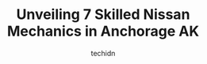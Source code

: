 ---
layout: ampstory
image: https://images.unsplash.com/photo-1627108258868-c2834cb1f250?ixlib=rb-4.0.3&ixid=MnwxMjA3fDB8MHxwaG90by1wYWdlfHx8fGVufDB8fHx8&auto=format&fit=crop&w=640&h=853&q=80
author: techidn
featured: false
description: Discover the 7 best Nissan Mechanic in Anchorage AK, USA and ensure your vehicle receives the highest quality of care. These trusted professionals are known for their skill, knowledge, and d
title: Unveiling 7 Skilled Nissan Mechanics in Anchorage AK
cover:
   title: Unveiling 7 Skilled Nissan Mechanics in Anchorage AK
   subtitle: Rickpate
   background: https://images.unsplash.com/photo-1627108258868-c2834cb1f250?ixlib=rb-4.0.3&ixid=MnwxMjA3fDB8MHxwaG90by1wYWdlfHx8fGVufDB8fHx8&auto=format&fit=crop&w=640&h=853&q=80

pages: 
 - layout: thirds
   top: <h1>#1 Superior Automotive Service</h1>
   bottom: "<p>Elliot was extremely helpful and very detailoriented. He explained the process and even suggested a few things before officially coming in to get my alternator replaced. </p>"
   background: https://www.knot35.com/toplist/wp-content/uploads/2023/06/best-nissan-mechanic-1-in-anchorage-ak-1685838791.jpeg
   backgroundblur: true
 - layout: thirds
   top: <h1>#2 Senior Automotive</h1>
   bottom: "<p>3002 Spenard Rd #4, Anchorage, AK 99503, United States</p>"
   background: https://www.knot35.com/toplist/wp-content/uploads/2023/06/best-nissan-mechanic-2-in-anchorage-ak-1685838791.jpeg
   cta:
      link: https://www.knot35.com/toplist/unveiling-7-skilled-nissan-mechanics-in-anchorage-ak/
      text: Unveiling 7 Skilled Nissan Mechanics in Anchorage AK
 - layout: thirds
   top: <h1>#3 A & Z Auto Repair, LLC</h1>
   bottom: "<p>609 W 27th Ave, Anchorage, AK 99503, United States</p>"
   background: https://www.knot35.com/toplist/wp-content/uploads/2023/06/best-nissan-mechanic-3-in-anchorage-ak-1685838793.jpeg
   cta:
      link: https://www.knot35.com/toplist/unveiling-7-skilled-nissan-mechanics-in-anchorage-ak/
      text: Unveiling 7 Skilled Nissan Mechanics in Anchorage AK
 - layout: thirds
   top: <h1>#4 L and M Motors Inc.</h1>
   bottom: "<p>400 W 53rd Ave, Anchorage, AK 99518, United States</p>"
   background: https://images.unsplash.com/photo-1618556658017-fd9c732d1360?ixlib=rb-4.0.3&ixid=MnwxMjA3fDB8MHxwaG90by1wYWdlfHx8fGVufDB8fHx8&auto=format&fit=crop&w=640&h=853&q=80
   cta:
      link: https://www.knot35.com/toplist/unveiling-7-skilled-nissan-mechanics-in-anchorage-ak/
      text: Unveiling 7 Skilled Nissan Mechanics in Anchorage AK
 - layout: thirds
   top: <h1>#5 Independent Auto</h1>
   bottom: "<p>314 E International Airport Rd, Anchorage, AK 99518, United States</p>"
   background: https://images.unsplash.com/photo-1488554378835-f7acf46e6c98?ixlib=rb-4.0.3&ixid=MnwxMjA3fDB8MHxwaG90by1wYWdlfHx8fGVufDB8fHx8&auto=format&fit=crop&w=640&h=853&q=80
   cta:
      link: https://www.knot35.com/toplist/unveiling-7-skilled-nissan-mechanics-in-anchorage-ak/
      text: Unveiling 7 Skilled Nissan Mechanics in Anchorage AK
 - layout: thirds
   top: <h1>#6 Deans Automotive Service Center</h1>
   bottom: "<p>1131 E 7th Ave, Anchorage, AK 99501, United States</p>"
   background: https://images.unsplash.com/photo-1540457036297-448b6b99e91c?ixlib=rb-4.0.3&ixid=MnwxMjA3fDB8MHxwaG90by1wYWdlfHx8fGVufDB8fHx8&auto=format&fit=crop&w=640&h=853&q=80
   cta:
      link: https://www.knot35.com/toplist/unveiling-7-skilled-nissan-mechanics-in-anchorage-ak/
      text: Unveiling 7 Skilled Nissan Mechanics in Anchorage AK
 - layout: thirds
   top: <h1>#7 Professional Automotive</h1>
   bottom: "<p>210 E Potter Dr, Anchorage, AK 99518, United States</p>"
   background: https://images.unsplash.com/photo-1527067829737-402993088e6b?ixlib=rb-4.0.3&ixid=MnwxMjA3fDB8MHxwaG90by1wYWdlfHx8fGVufDB8fHx8&auto=format&fit=crop&w=640&h=853&q=80
   cta:
      link: https://www.knot35.com/toplist/unveiling-7-skilled-nissan-mechanics-in-anchorage-ak/
      text: Unveiling 7 Skilled Nissan Mechanics in Anchorage AK
 - layout: thirds
   middle: Continue reading...
   background: https://images.unsplash.com/photo-1510906594845-bc082582c8cc?ixlib=rb-4.0.3&ixid=MnwxMjA3fDB8MHxwaG90by1wYWdlfHx8fGVufDB8fHx8&auto=format&fit=crop&w=640&h=853&q=80
   cta:
      link: https://www.knot35.com/toplist/unveiling-7-skilled-nissan-mechanics-in-anchorage-ak/
      text: Unveiling 7 Skilled Nissan Mechanics in Anchorage AK
      
---